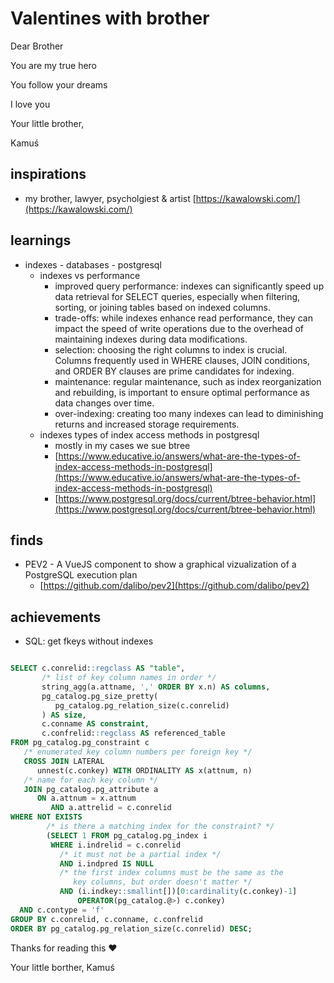 # Valentines with brother


Dear Brother

You are my true hero

You follow your dreams

I love you

Your little brother,

Kamuś

## inspirations
* my brother, lawyer, psycholgiest & artist [https://kawalowski.com/](https://kawalowski.com/)


## learnings
* indexes - databases - postgresql
  * indexes vs performance
    * improved query performance: indexes can significantly speed up data retrieval for SELECT queries, especially when filtering, sorting, or joining tables based on indexed columns.
    * trade-offs: while indexes enhance read performance, they can impact the speed of write operations due to the overhead of maintaining indexes during data modifications.
    * selection: choosing the right columns to index is crucial. Columns frequently used in WHERE clauses, JOIN conditions, and ORDER BY clauses are prime candidates for indexing.
    * maintenance: regular maintenance, such as index reorganization and rebuilding, is important to ensure optimal performance as data changes over time.
    * over-indexing: creating too many indexes can lead to diminishing returns and increased storage requirements.
  * indexes types of index access methods in postgresql
    * mostly in my cases we sue btree
    * [https://www.educative.io/answers/what-are-the-types-of-index-access-methods-in-postgresql](https://www.educative.io/answers/what-are-the-types-of-index-access-methods-in-postgresql)
    * [https://www.postgresql.org/docs/current/btree-behavior.html](https://www.postgresql.org/docs/current/btree-behavior.html)
   


## finds
* PEV2 - A VueJS component to show a graphical vizualization of a PostgreSQL execution plan
  * [https://github.com/dalibo/pev2](https://github.com/dalibo/pev2)

  
## achievements
* SQL: get fkeys without indexes


```sql

SELECT c.conrelid::regclass AS "table",
       /* list of key column names in order */
       string_agg(a.attname, ',' ORDER BY x.n) AS columns,
       pg_catalog.pg_size_pretty(
          pg_catalog.pg_relation_size(c.conrelid)
       ) AS size,
       c.conname AS constraint,
       c.confrelid::regclass AS referenced_table
FROM pg_catalog.pg_constraint c
   /* enumerated key column numbers per foreign key */
   CROSS JOIN LATERAL
      unnest(c.conkey) WITH ORDINALITY AS x(attnum, n)
   /* name for each key column */
   JOIN pg_catalog.pg_attribute a
      ON a.attnum = x.attnum
         AND a.attrelid = c.conrelid
WHERE NOT EXISTS
        /* is there a matching index for the constraint? */
        (SELECT 1 FROM pg_catalog.pg_index i
         WHERE i.indrelid = c.conrelid
           /* it must not be a partial index */
           AND i.indpred IS NULL
           /* the first index columns must be the same as the
              key columns, but order doesn't matter */
           AND (i.indkey::smallint[])[0:cardinality(c.conkey)-1]
               OPERATOR(pg_catalog.@>) c.conkey)
  AND c.contype = 'f'
GROUP BY c.conrelid, c.conname, c.confrelid
ORDER BY pg_catalog.pg_relation_size(c.conrelid) DESC;

```



Thanks for reading this ❤️

Your little borther,
Kamuś
